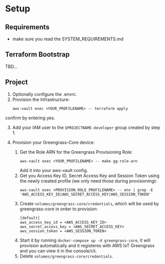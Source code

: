 # Setup

## Requirements
* make sure you read the SYSTEM_REQUIREMENTS.md

## Terraform Bootstrap
TBD...

## Project

1. Optionally configure the .envrc.
2. Provision the Infrastructure:
   ```
   aws-vault exec <YOUR_PROFILENAME> -- terraform apply
   ```
confirm by entering yes.

3. Add your IAM user to the `$PROJECTNAME-developer` group created by step 1.

4. Provision your Greengrass-Core device:
   1. Get the Role ARN for the Greengrass Provisioning Role:
      ```
      aws-vault exec <YOUR_PROFILENAME> -- make gg-role-arn
      ```
      Add it into your aws-vault config. 
   2. Get you Access Key ID, Secret Access Key and Session Token using the newly created profile (we only need those during provisioning):
      ```
      aws-vault exec <PROVISION_ROLE_PROFILENAME> -- env | grep -E 'AWS_ACCESS_KEY_ID|AWS_SECRET_ACCESS_KEY|AWS_SESSION_TOKEN'
      ```
   3. Create `volumes/greengrass-core/credentials`, which will be used by greengrass-core in order to provision:
      ```
      [default]
      aws_access_key_id = <AWS_ACCESS_KEY_ID>
      aws_secret_access_key = <AWS_SECRET_ACCESS_KEY>
      aws_session_token = <AWS_SESSION_TOKEN>
      ```
   4. Start it by running `docker-compose up -d greengrass-core`, it will provision automatically and it registeres with AWS IoT Greengrass and you can view it in the console/cli. 
   5. Delete `volumes/greengrass-core/credentials`.

